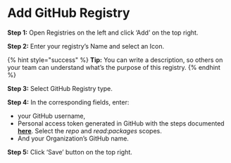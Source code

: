 # Add GitHub Registry

**Step 1:** Open Registries on the left and click ‘Add’ on the top right.

**Step 2:** Enter your registry’s Name and select an Icon.

{% hint style="success" %}
**Tip:** You can write a description, so others on your team can understand what’s the purpose of this registry.
{% endhint %}

**Step 3:** Select GitHub Registry type.

**Step 4:** In the corresponding fields, enter:

* your GitHub username,
* Personal access token generated in GitHub with the steps documented [**here**](https://docs.github.com/en/authentication/keeping-your-account-and-data-secure/creating-a-personal-access-token). Select the _repo_ and _read:packages_ scopes.
* And your Organization’s GitHub name.

**Step 5:** Click ‘Save’ button on the top right.

